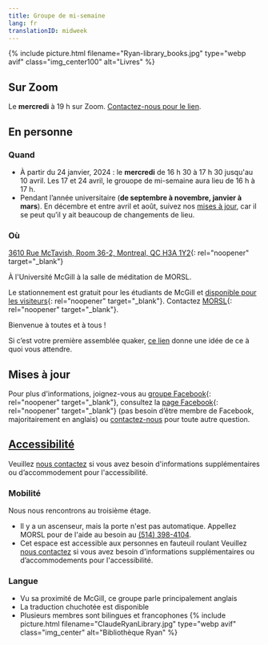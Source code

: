 ```yaml
---
title: Groupe de mi-semaine
lang: fr
translationID: midweek
---
```

{% include picture.html filename="Ryan-library_books.jpg" type="webp avif" class="img_center100" alt="Livres" %}

## Sur Zoom
Le **mercredi** à 19 h sur Zoom. [Contactez-nous pour le lien](/contact-fr).

## En personne
### Quand
* À partir du 24 janvier, 2024 : le **mercredi** de 16 h 30 à 17 h 30 jusqu'au 10 avril. Les 17 et 24 avril, le grouope de mi-semaine aura lieu de 16 h à 17 h.
* Pendant l’année universitaire (**de septembre à novembre, janvier à mars**). En décembre et entre avril et août, suivez nos [mises à jour](#misesàjour), car il se peut qu’il y ait beaucoup de changements de lieu.

### Où
[3610 Rue McTavish, Room 36-2, Montreal, QC H3A 1Y2](https://goo.gl/maps/6QyVQiftuDDFoDVZ9){: rel="noopener" target="_blank"}

À l'Université McGill à la salle de méditation de MORSL. 

Le stationnement est gratuit pour les étudiants de McGill et [disponible pour les visiteurs](https://www.mcgill.ca/campussafety/fr/stationnement){: rel="noopener" target="_blank"}. Contactez [MORSL](https://www.mcgill.ca/morsl/about/contact){: rel="noopener" target="_blank"}.

Bienvenue à toutes et à tous !

Si c’est votre première assemblée quaker, [ce lien](/a_propos) donne une idée de ce à quoi vous attendre.
## Mises à jour <span class="stanchor"><a name="misesàjour"></a></span>
Pour plus d'informations, joignez-vous au [groupe Facebook](https://www.facebook.com/groups/mtlmidweek/){: rel="noopener" target="_blank"}, consultez la [page Facebook](https://www.facebook.com/MontrealQuakers/){: rel="noopener" target="_blank"} (pas besoin d’être membre de Facebook, majoritairement en anglais) ou [contactez-nous](/contact-fr) pour toute autre question.
## [Accessibilité](/accessibilité) <span class="stanchor"><a name="accessibilité"></a></span>
Veuillez [nous contactez](/contact-fr) si vous avez besoin d'informations supplémentaires ou d’accommodement pour l'accessibilité.
### Mobilité
Nous nous rencontrons au troisième étage.
* Il y a un ascenseur, mais la porte n'est pas automatique. Appellez MORSL pour de l'aide au besoin au [(514) 398-4104](tel:5143984104).
* Cet espace est accessible aux personnes en fauteuil roulant
Veuillez [nous contactez](/contact-fr) si vous avez besoin d'informations supplémentaires ou d’accommodements pour l'accessibilité.

### Langue
* Vu sa proximité de McGill, ce groupe parle principalement anglais
* La traduction chuchotée est disponible
* Plusieurs membres sont bilingues et francophones
{% include picture.html filename="ClaudeRyanLibrary.jpg" type="webp avif" class="img_center" alt="Bibliothèque Ryan" %}
